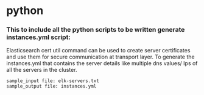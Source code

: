 # python

### This to include all the python scripts to be written generate instances.yml script:

Elasticsearch cert util command can be used to create server certificates and use them for secure communication at transport layer. To generate the instances.yml that contains the server details like multiple dns values/ Ips of all the servers in the cluster.
        
    sample_input file: elk-servers.txt
    sample_output file: instances.yml

